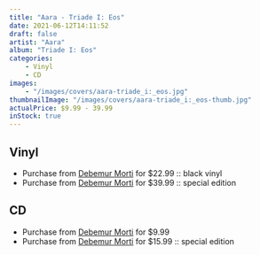 ```yaml
---
title: "Aara - Triade I: Eos"
date: 2021-06-12T14:11:52
draft: false
artist: "Aara"
album: "Triade I: Eos"
categories:
    - Vinyl
    - CD
images:
    - "/images/covers/aara-triade_i:_eos.jpg"
thumbnailImage: "/images/covers/aara-triade_i:_eos-thumb.jpg"
actualPrice: $9.99 - 39.99
inStock: true
---
```


## Vinyl
* Purchase from [Debemur Morti](https://debemurmorti.aisamerch.com/item/96822) for $22.99 :: black vinyl
* Purchase from [Debemur Morti](https://debemurmorti.aisamerch.com/item/96824) for $39.99 :: special edition
## CD
* Purchase from [Debemur Morti](https://debemurmorti.aisamerch.com/item/96825) for $9.99
* Purchase from [Debemur Morti](https://debemurmorti.aisamerch.com/item/96826) for $15.99 :: special edition
